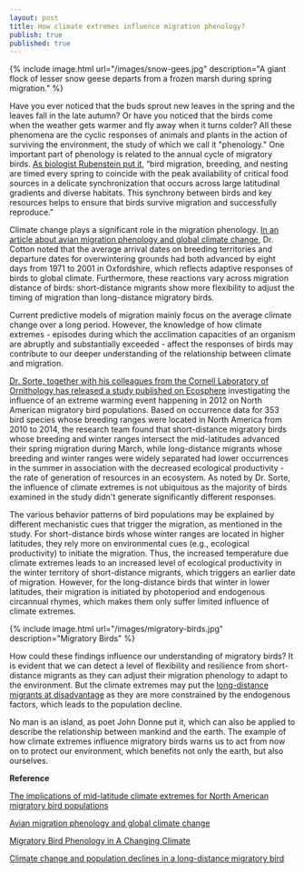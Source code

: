 ```yaml
---
layout: post
title: How climate extremes influence migration phenology?
publish: true
published: true
---
```


{% include image.html url="/images/snow-gees.jpg" description="A giant flock of lesser snow geese departs from a frozen marsh during spring migration." %}

Have you ever noticed that the buds sprout new leaves in the spring and the leaves fall in the late autumn? Or have you noticed that the birds come when the weather gets warmer and fly away when it turns colder? All these phenomena are the cyclic responses of animals and plants in the action of surviving the environment, the study of which we call it "phenology." One important part of phenology is related to the annual cycle of migratory birds. [As biologist Rubenstein put it](http://wildlife.org/migratory-bird-phenology-in-a-changing-climate/), “bird migration, breeding, and nesting are timed every spring to coincide with the peak availability of critical food sources in a delicate synchronization that occurs across large latitudinal gradients and diverse habitats. This synchrony between birds and key resources helps to ensure that birds survive migration and successfully reproduce." 

Climate change plays a significant role in the migration phenology. [In an article about avian migration phenology and global climate change](http://www.pnas.org/content/100/21/12219.full ), Dr. Cotton noted that the average arrival dates on breeding territories and departure dates for overwintering grounds had both advanced by eight days from 1971 to 2001 in Oxfordshire, which reflects adaptive responses of birds to global climate.  Furthermore, these reactions vary across migration distance of birds: short-distance migrants show more flexibility to adjust the timing of migration than long-distance migratory birds. 

Current predictive models of migration mainly focus on the average climate change over a long period. However, the knowledge of how climate extremes - episodes during which the acclimation capacities of an organism are abruptly and substantially exceeded - affect the responses of birds may contribute to our deeper understanding of the relationship between climate and migration. 

[Dr. Sorte, together with his colleagues from the Cornell Laboratory of Ornithology has released a study published on Ecosphere](http://onlinelibrary.wiley.com/doi/10.1002/ecs2.1261/full) investigating the influence of an extreme warming event happening in 2012 on North American migratory bird populations. Based on occurrence data for 353 bird species whose breeding ranges were located in North America from 2010 to 2014, the research team found that short-distance migratory birds whose breeding and winter ranges intersect the mid-latitudes advanced their spring migration during March, while long-distance migrants whose breeding and winter ranges were widely separated had lower occurrences in the summer in association with the decreased ecological productivity - the rate of generation of resources in an ecosystem. As noted by Dr. Sorte, the influence of climate extremes is not ubiquitous as the majority of birds examined in the study didn't generate significantly different responses. 

The various behavior patterns of bird populations may be explained by different mechanistic cues that trigger the migration, as mentioned in the study. For short-distance birds whose winter ranges are located in higher latitudes, they rely more on environmental cues (e.g., ecological productivity) to initiate the migration. Thus, the increased temperature due climate extremes leads to an increased level of ecological productivity in the winter territory of short-distance migrants, which triggers an earlier date of migration. However, for the long-distance birds that winter in lower latitudes, their migration is initiated by photoperiod and endogenous circannual rhymes, which makes them only suffer limited influence of climate extremes. 

{% include image.html url="/images/migratory-birds.jpg" description="Migratory Birds" %}

How could these findings influence our understanding of migratory birds? It is evident that we can detect a level of flexibility and resilience from short-distance migrants as they can adjust their migration phenology to adapt to the environment. But the climate extremes may put the [long-distance migrants at disadvantage](http://www.pnas.org/content/100/21/12219.full ) as they are more constrained by the endogenous factors, which leads to the population decline. 

No man is an island, as poet John Donne put it, which can also be applied to describe the relationship between mankind and the earth. The example of how climate extremes influence migratory birds warns us to act from now on to protect our environment, which benefits not only the earth, but also ourselves. 

**Reference**


[The implications of mid-latitude climate extremes for North American migratory bird populations](http://onlinelibrary.wiley.com/doi/10.1002/ecs2.1261/full)

[Avian migration phenology and global climate change](http://www.pnas.org/content/100/21/12219.full)

[Migratory Bird Phenology in A Changing Climate](http://wildlife.org/migratory-bird-phenology-in-a-changing-climate/)

[Climate change and population declines in a long-distance migratory bird](http://faculty.jsd.claremont.edu/emorhardt/159/pdfs/2007/1_25_07.pdf)
